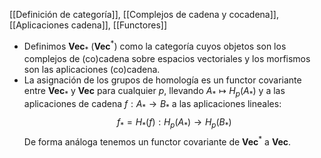 [[Definición de categoría]], [[Complejos de cadena y cocadena]], [[Aplicaciones cadena]], [[Functores]]

- Definimos $\mathbf{Vec}_{*}$ ($\mathbf{Vec}^{*}$) como la categoría cuyos objetos son los complejos de (co)cadena sobre espacios vectoriales y los morfismos son las aplicaciones (co)cadena.
- La asignación de los grupos de homología es un functor covariante entre $\mathbf{Vec}_{*}$ y $\mathbf{Vec}$ para cualquier $p$, llevando $A_{*} \longmapsto H_{p}(A_{*})$ y a las aplicaciones de cadena $f:A_{*}\longrightarrow B_{*}$ a las aplicaciones lineales:$$
f_{*}=H_{*}(f):H_{p}(A_{*}) \longrightarrow H_{p}(B_{*})
$$De forma análoga tenemos un functor covariante de $\mathbf{Vec}^{*}$ a $\mathbf{Vec}$.

